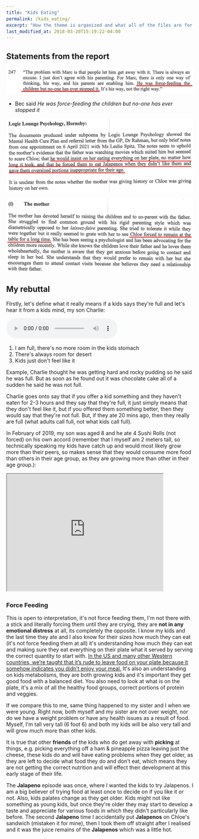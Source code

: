 ```yaml
---
title: "Kids Eating"
permalink: /kids_eating/
excerpt: "How the theme is organized and what all of the files are for."
last_modified_at: 2018-03-20T15:19:22-04:00
---
```

## Statements from the report

![](../blobs/reportforcefeeding/report_forcefeeding1.png)

- Bec said *He was force-feeding the children but no-one has ever stopped it*

![](../blobs/reportforcefeeding/report_forcefeeding2.png)

![](../blobs/reportforcefeeding/report_forcefeeding3.png)

## My rebuttal

FIrstly, let's define what it really means if a kids says they're full and let's hear it from a kids mind, my son Charlie:

<audio src="../audio/Definition_of_full_from_a_kids_mind.mp3" type="audio/mpeg" controls>
  I'm sorry. You're browser doesn't support HTML5 <code>audio</code>.
</audio>

1. I am full, there's no more room in the kids stomach
2. There's always room for desert
3. Kids just don't feel like it

Example, Charlie thought he was getting hard and rocky pudding so he said he was full. But as soon as he found out it was chocolate cake all of a sudden he said he was not full. 

Charlie goes onto say that if you offer a kid something and they haven't eaten for 2-3 hours and they say that they're full, it just simply means that they don't feel like it, but if you offered them something better, then they would say that they're not full. But, if they ate 20 mins ago, then they really are full (what adults call full, not what kids call full). 

In February of 2019, my son was aged 8 and he ate 4 Sushi Rolls (not forced) on his own accord (remember that I myself am 2 meters tall, so technically speaking my kids have catch up and would most likely grow more than their peers, so makes sense that they would consume more food than others in their age group, as they are growing more than other in their age group.):

<iframe width="420" height="315"
    src="https://www.youtube.com/embed/gmMTAULqgzc?Version=3&autoplay=1&mute=1&loop=1&showinfo=1&rel=0">
</iframe>

### Force Feeding

This is open to interpretation, it's not force feeding them, I'm not there with a stick and literally forcing them until they are crying, they are **not in any emotional distress** at all, its completely the opposite. I know my kids and the last time they ate and I also know for their sizes how much they can eat (it's not force feeding them at all) it's understanding how much they can eat and making sure they eat everything on their plate what it served by serving the correct quantity to start with. [In the US and many other Western countries, we’re taught that it’s rude to leave food on your plate because it somehow indicates you didn’t enjoy your meal.](https://matadornetwork.com/read/7-food-etiquette-rules-around-world/) It's also an understanding on kids metabolisms, they are both growing kids and it's important they get good food with a balanced diet. You also need to look at what is on the plate, it's a mix of all the healthy food groups, correct portions of protein and veggies. 

If we compare this to me, same thing happened to my sister and I when we were young. Right now, both myself and my sister are not over weight, nor do we have a weight problem or have any health issues as a result of food. Myself, I'm tall very tall (6 foot 6) and both my kids will be also very tall and will grow much more than other kids. 

It is true that other **friends** of the kids who do get away with **picking** at things, e.g. picking everything off a ham & pineapple pizza leaving just the cheese, these kids do and will have eating problems when they get older, as they are left to decide what food they do and don't eat, which means they are not getting the correct nutrition and will effect their development at this early stage of their life.  

The **Jalapeno** episode was once, where I wanted the kids to try Jalapenos. I am a big believer of trying food at least once to decide on if you like it or not. Also, kids palates change as they get older. Kids might not like something as young kids, but once they're older they may start to develop a taste and appreciate for various foods in which they didn't particularly like before. The second **Jalapeno** time I accidentally put **Jalapenos** on Chloe's sandwich (mistaken it for mine), then I took them off straight after I realised and it was the juice remains of the **Jalapenos** which was a little hot.